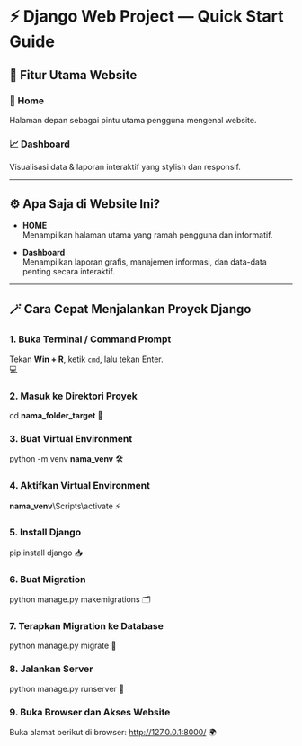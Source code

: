 # ⚡ Django Web Project — Quick Start Guide

## 🚀 Fitur Utama Website

### 🏡 Home  
Halaman depan sebagai pintu utama pengguna mengenal website.

### 📈 Dashboard  
Visualisasi data & laporan interaktif yang stylish dan responsif.

---

## ⚙️ Apa Saja di Website Ini?

- **HOME**  
  Menampilkan halaman utama yang ramah pengguna dan informatif.

- **Dashboard**  
  Menampilkan laporan grafis, manajemen informasi, dan data-data penting secara interaktif.

---

## 🪄 Cara Cepat Menjalankan Proyek Django

### 1. Buka Terminal / Command Prompt  
Tekan **Win + R**, ketik `cmd`, lalu tekan Enter.  
💻

### 2. Masuk ke Direktori Proyek  
cd **nama_folder_target**
📂

### 3. Buat Virtual Environment
python -m venv **nama_venv**
🛠️

### 4. Aktifkan Virtual Environment
**nama_venv**\Scripts\activate 
⚡

### 5. Install Django
pip install django
📥

### 6. Buat Migration
python manage.py makemigrations
🗂️

### 7. Terapkan Migration ke Database
python manage.py migrate
🔄

### 8. Jalankan Server
python manage.py runserver
🚀

### 9. Buka Browser dan Akses Website
Buka alamat berikut di browser:
http://127.0.0.1:8000/
🌍